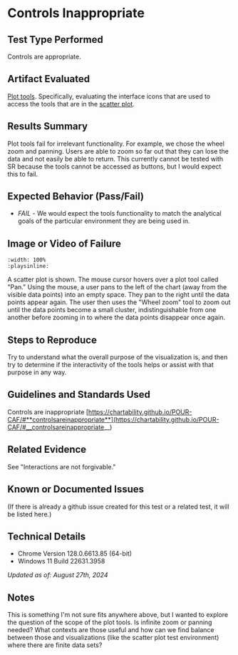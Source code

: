 # Controls Inappropriate

## Test Type Performed

Controls are appropriate.

## Artifact Evaluated

[Plot tools](https://docs.bokeh.org/en/latest/docs/user_guide/interaction/tools.html#ug-interaction-tools). Specifically, evaluating the interface icons that are used to access the tools that are in the [scatter plot](https://quansight-labs.github.io/bokeh-a11y-audit/#_ts1723552414769).

## Results Summary

Plot tools fail for irrelevant functionality. For example, we chose the wheel zoom and panning. Users are able to zoom so far out that they can lose the data and not easily be able to return. This currently cannot be tested with SR because the tools cannot be accessed as buttons, but I would expect this to fail.

## Expected Behavior (Pass/Fail)
- *FAIL* - We would expect the tools functionality to match the analytical goals of the particular environment they are being used in.

## Image or Video of Failure

```{video} ./assets/plot-tools_controls-inappropriate.mp4
:width: 100%
:playsinline:
```
A scatter plot is shown. The mouse cursor hovers over a plot tool called "Pan." Using the mouse, a user pans to the left of the chart (away from the visible data points) into an empty space. They pan to the right until the data points appear again. The user then uses the "Wheel  zoom" tool to zoom out until the data points become a small cluster, indistinguishable from one another before zooming in to where the data points disappear once again.

## Steps to Reproduce
Try to understand what the overall purpose of the visualization is, and then try to determine if the interactivity of the tools helps or assist with that purpose in any way.

## Guidelines and Standards Used

Controls are inappropriate [https://chartability.github.io/POUR-CAF/#**controlsareinappropriate**](https://chartability.github.io/POUR-CAF/#__controlsareinappropriate__)

## Related Evidence

See "Interactions are not forgivable."

## Known or Documented Issues

(If there is already a github issue created for this test or a related test, it will be listed here.)

## Technical Details

- Chrome Version 128.0.6613.85 (64-bit)
- Windows 11 Build 22631.3958

_Updated as of: August 27th, 2024_

## Notes

This is something I'm not sure fits anywhere above, but I wanted to explore the question of the scope of the plot tools. Is infinite zoom or panning needed? What contexts are those useful and how can we find balance between those and visualizations (like the scatter plot test environment) where there are finite data sets?
